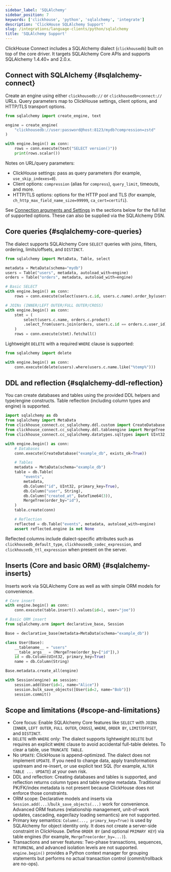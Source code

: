```yaml
---
sidebar_label: 'SQLAlchemy'
sidebar_position: 7
keywords: ['clickhouse', 'python', 'sqlalchemy', 'integrate']
description: 'ClickHouse SQLAlchemy Support'
slug: /integrations/language-clients/python/sqlalchemy
title: 'SQLAlchemy Support'
---
```


ClickHouse Connect includes a SQLAlchemy dialect (`clickhousedb`) built on top of the core driver. It targets SQLAlchemy Core APIs and supports SQLAlchemy 1.4.40+ and 2.0.x.

## Connect with SQLAlchemy {#sqlalchemy-connect}

Create an engine using either `clickhousedb://` or `clickhousedb+connect://` URLs. Query parameters map to ClickHouse settings, client options, and HTTP/TLS transport options.

```python
from sqlalchemy import create_engine, text

engine = create_engine(
    "clickhousedb://user:password@host:8123/mydb?compression=zstd"
)

with engine.begin() as conn:
    rows = conn.execute(text("SELECT version()"))
    print(rows.scalar())
```

Notes on URL/query parameters:
- ClickHouse settings: pass as query parameters (for example, `use_skip_indexes=0`).
- Client options: `compression` (alias for `compress`), `query_limit`, timeouts, and more.
- HTTP/TLS options: options for the HTTP pool and TLS (for example, `ch_http_max_field_name_size=99999`, `ca_cert=certifi`).

See [Connection arguments and Settings](driver-api.md#connection-arguments) in the sections below for the full list of supported options. These can also be supplied via the SQLAlchemy DSN.

## Core queries {#sqlalchemy-core-queries}

The dialect supports SQLAlchemy Core `SELECT` queries with joins, filters, ordering, limits/offsets, and `DISTINCT`.

```python
from sqlalchemy import MetaData, Table, select

metadata = MetaData(schema="mydb")
users = Table("users", metadata, autoload_with=engine)
orders = Table("orders", metadata, autoload_with=engine)

# Basic SELECT
with engine.begin() as conn:
    rows = conn.execute(select(users.c.id, users.c.name).order_by(users.c.id).limit(10)).fetchall()

# JOINs (INNER/LEFT OUTER/FULL OUTER/CROSS)
with engine.begin() as conn:
    stmt = (
        select(users.c.name, orders.c.product)
        .select_from(users.join(orders, users.c.id == orders.c.user_id))
    )
    rows = conn.execute(stmt).fetchall()
```

Lightweight `DELETE` with a required `WHERE` clause is supported:

```python
from sqlalchemy import delete

with engine.begin() as conn:
    conn.execute(delete(users).where(users.c.name.like("%temp%")))
```

## DDL and reflection {#sqlalchemy-ddl-reflection}

You can create databases and tables using the provided DDL helpers and type/engine constructs. Table reflection (including column types and engine) is supported.

```python
import sqlalchemy as db
from sqlalchemy import MetaData
from clickhouse_connect.cc_sqlalchemy.ddl.custom import CreateDatabase, DropDatabase
from clickhouse_connect.cc_sqlalchemy.ddl.tableengine import MergeTree
from clickhouse_connect.cc_sqlalchemy.datatypes.sqltypes import UInt32, String, DateTime64

with engine.begin() as conn:
    # Databases
    conn.execute(CreateDatabase("example_db", exists_ok=True))

    # Tables
    metadata = MetaData(schema="example_db")
    table = db.Table(
        "events",
        metadata,
        db.Column("id", UInt32, primary_key=True),
        db.Column("user", String),
        db.Column("created_at", DateTime64(3)),
        MergeTree(order_by="id"),
    )
    table.create(conn)

    # Reflection
    reflected = db.Table("events", metadata, autoload_with=engine)
    assert reflected.engine is not None
```

Reflected columns include dialect-specific attributes such as `clickhousedb_default_type`, `clickhousedb_codec_expression`, and `clickhousedb_ttl_expression` when present on the server.

## Inserts (Core and basic ORM) {#sqlalchemy-inserts}

Inserts work via SQLAlchemy Core as well as with simple ORM models for convenience.

```python
# Core insert
with engine.begin() as conn:
    conn.execute(table.insert().values(id=1, user="joe"))

# Basic ORM insert
from sqlalchemy.orm import declarative_base, Session

Base = declarative_base(metadata=MetaData(schema="example_db"))

class User(Base):
    __tablename__ = "users"
    __table_args__ = (MergeTree(order_by=["id"]),)
    id = db.Column(UInt32, primary_key=True)
    name = db.Column(String)

Base.metadata.create_all(engine)

with Session(engine) as session:
    session.add(User(id=1, name="Alice"))
    session.bulk_save_objects([User(id=2, name="Bob")])
    session.commit()
```

## Scope and limitations {#scope-and-limitations}
- Core focus: Enable SQLAlchemy Core features like `SELECT` with `JOIN`s (`INNER`, `LEFT OUTER`, `FULL OUTER`, `CROSS`), `WHERE`, `ORDER BY`, `LIMIT`/`OFFSET`, and `DISTINCT`.
- `DELETE` with `WHERE` only: The dialect supports lightweight `DELETE` but requires an explicit `WHERE` clause to avoid accidental full-table deletes. To clear a table, use `TRUNCATE TABLE`.
- No `UPDATE`: ClickHouse is append-optimized. The dialect does not implement `UPDATE`. If you need to change data, apply transformations upstream and re-insert, or use explicit text SQL (for example, `ALTER TABLE ... UPDATE`) at your own risk.
- DDL and reflection: Creating databases and tables is supported, and reflection returns column types and table engine metadata. Traditional PK/FK/index metadata is not present because ClickHouse does not enforce those constraints.
- ORM scope: Declarative models and inserts via `Session.add(...)`/`bulk_save_objects(...)` work for convenience. Advanced ORM features (relationship management, unit-of-work updates, cascading, eager/lazy loading semantics) are not supported.
- Primary key semantics: `Column(..., primary_key=True)` is used by SQLAlchemy for object identity only. It does not create a server-side constraint in ClickHouse. Define `ORDER BY` (and optional `PRIMARY KEY`) via table engines (for example, `MergeTree(order_by=...)`).
- Transactions and server features: Two-phase transactions, sequences, `RETURNING`, and advanced isolation levels are not supported. `engine.begin()` provides a Python context manager for grouping statements but performs no actual transaction control (commit/rollback are no-ops).
